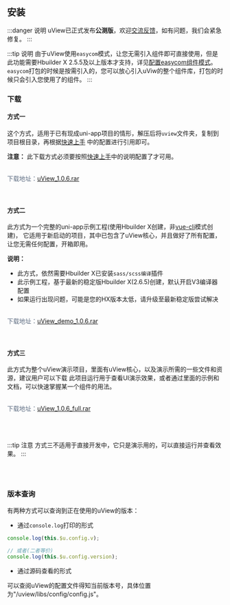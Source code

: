 ## 安装

<demo-model url="/"></demo-model>


:::danger 说明
uView已正式发布**公测版**，欢迎[交流反馈](/cooperation/about.html)，如有问题，我们会紧急修复。
:::

:::tip 说明
由于uView使用`easycom`模式，让您无需引入组件即可直接使用，但是此功能需要Hbuilder X 2.5.5及以上版本才支持，详见[配置easycom组件模式](/components/quickstart.html#_3-配置easycom组件模式)。
`easycom`打包的时候是按需引入的，您可以放心引入uViw的整个组件库，打包的时候只会引入您使用了的组件。
:::


### 下载

#### 方式一

这个方式，适用于已有现成uni-app项目的情形，解压后将`uview`文件夹，复制到项目根目录，再根据[快速上手](/components/quickstart.html)
中的配置进行引用即可。

**注意：** 此下载方式必须要按照[快速上手](/components/quickstart.html)中的说明配置了才可用。

<br>
<div @click="downloadPost(2)" class="download-link">
	下载地址：<a href="https://download.uviewui.com/uView_1.0.6.rar">uView_1.0.6.rar</a>
</div>
<br>
<br>


#### 方式二

此方式为一个完整的uni-app示例工程(使用Hbuilder X创建，非[vue-cli](https://uniapp.dcloud.io/quickstart?id=_2-%e9%80%9a%e8%bf%87vue-cli%e5%91%bd%e4%bb%a4%e8%a1%8c)模式创建)，
它适用于新启动的项目，其中已包含了uView核心，并且做好了所有配置，让您无需任何配置，开箱即用。


**说明：**

- 此方式，依然需要Hbuilder X已安装`sass/scss编译`插件
- 此示例工程，基于最新的稳定版Hbuilder X(2.6.5)创建，默认开启V3编译器配置
- 如果运行出现问题，可能是您的HX版本太低，请升级至最新稳定版尝试解决

<br>
<div @click="downloadPost(1)" class="download-link">
	下载地址：<a href="https://download.uviewui.com/uView_demo_1.0.6.rar">uView_demo_1.0.6.rar</a>
</div>
<br>
<br>


#### 方式三

此方式为整个uView演示项目，里面有uView核心，以及演示所需的一些文件和资源，建议用户可以下载
此项目运行用于查看UI演示效果，或者通过里面的示例和文档，可以快速掌握某一个组件的用法。

<br>
<div @click="downloadPost(3)" class="download-link">
	下载地址：<a href="https://download.uviewui.com/uView_1.0.6_full.rar">uView_1.0.6_full.rar</a>
</div>
<br>
<br>

<br>

:::tip 注意
方式三不适用于直接开发中，它只是演示用的，可以直接运行并查看效果。
:::

<br>
<br>

### 版本查询

有两种方式可以查询到正在使用的uView的版本：  

- 通过`console.log`打印的形式

```js
console.log(this.$u.config.v);

// 或者(二者等价)
console.log(this.$u.config.version);
```


- 通过源码查看的形式

可以查阅uView的配置文件得知当前版本号，具体位置为"/uview/libs/config/config.js"。


<script>
import axios from "axios";
export default {
	data() {
		return {
			
		}
	},
	methods: {
		downloadPost(type) {
			console.log(this.$themeConfig.baseUrl)
			let url = this.$themeConfig.baseUrl + '/index/index/download';
			axios.post(url, {
			    type: type,
			})
			.then(function (response) {
			    // console.log(response);
			})
			.catch(function (error) {
			   // console.log(error);
			});
		}
	}
}
</script>


<style scoped>
.download-link {
	font-size: 14px;
	color: #5e6d82;
}
</style>